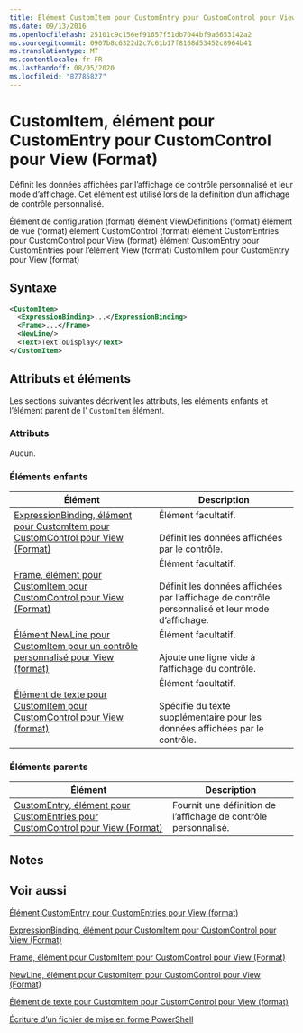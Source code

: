 ```yaml
---
title: Élément CustomItem pour CustomEntry pour CustomControl pour View (format) | Microsoft Docs
ms.date: 09/13/2016
ms.openlocfilehash: 25101c9c156ef91657f51db7044bf9a6653142a2
ms.sourcegitcommit: 0907b8c6322d2c7c61b17f8168d53452c8964b41
ms.translationtype: MT
ms.contentlocale: fr-FR
ms.lasthandoff: 08/05/2020
ms.locfileid: "87785827"
---
```

# <a name="customitem-element-for-customentry-for-customcontrol-for-view-format"></a>CustomItem, élément pour CustomEntry pour CustomControl pour View (Format)

Définit les données affichées par l’affichage de contrôle personnalisé et leur mode d’affichage. Cet élément est utilisé lors de la définition d’un affichage de contrôle personnalisé.

Élément de configuration (format) élément ViewDefinitions (format) élément de vue (format) élément CustomControl (format) élément CustomEntries pour CustomControl pour View (format) élément CustomEntry pour CustomEntries pour l’élément View (format) CustomItem pour CustomEntry pour View (format)

## <a name="syntax"></a>Syntaxe

```xml
<CustomItem>
  <ExpressionBinding>...</ExpressionBinding>
  <Frame>...</Frame>
  <NewLine/>
  <Text>TextToDisplay</Text>
</CustomItem>
```

## <a name="attributes-and-elements"></a>Attributs et éléments

Les sections suivantes décrivent les attributs, les éléments enfants et l’élément parent de l' `CustomItem` élément.

### <a name="attributes"></a>Attributs

Aucun.

### <a name="child-elements"></a>Éléments enfants

|Élément|Description|
|-------------|-----------------|
|[ExpressionBinding, élément pour CustomItem pour CustomControl pour View (Format)](./expressionbinding-element-for-customitem-for-customcontrol-for-view-format.md)|Élément facultatif.<br /><br /> Définit les données affichées par le contrôle.|
|[Frame, élément pour CustomItem pour CustomControl pour View (Format)](./frame-element-for-customitem-for-customcontrol-for-view-format.md)|Élément facultatif.<br /><br /> Définit les données affichées par l’affichage de contrôle personnalisé et leur mode d’affichage.|
|[Élément NewLine pour CustomItem pour un contrôle personnalisé pour View (format)](./newline-element-for-customitem-for-customcontrol-for-view-format.md)|Élément facultatif.<br /><br /> Ajoute une ligne vide à l’affichage du contrôle.|
|[Élément de texte pour CustomItem pour CustomControl pour View (format)](./text-element-for-customitem-for-customview-for-view-format.md)|Élément facultatif.<br /><br /> Spécifie du texte supplémentaire pour les données affichées par le contrôle.|

### <a name="parent-elements"></a>Éléments parents

|Élément|Description|
|-------------|-----------------|
|[CustomEntry, élément pour CustomEntries pour CustomControl pour View (Format)](./customentry-element-for-customentries-for-customcontrol-for-view-format.md)|Fournit une définition de l’affichage de contrôle personnalisé.|

## <a name="remarks"></a>Notes

## <a name="see-also"></a>Voir aussi

[Élément CustomEntry pour CustomEntries pour View (format)](./customentry-element-for-customentries-for-customcontrol-for-view-format.md)

[ExpressionBinding, élément pour CustomItem pour CustomControl pour View (Format)](./expressionbinding-element-for-customitem-for-customcontrol-for-view-format.md)

[Frame, élément pour CustomItem pour CustomControl pour View (Format)](./frame-element-for-customitem-for-customcontrol-for-view-format.md)

[NewLine, élément pour CustomItem pour CustomControl pour View (Format)](./newline-element-for-customitem-for-customcontrol-for-view-format.md)

[Élément de texte pour CustomItem pour CustomControl pour View (format)](./text-element-for-customitem-for-customview-for-view-format.md)

[Écriture d’un fichier de mise en forme PowerShell](./writing-a-powershell-formatting-file.md)
